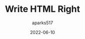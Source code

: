 ---
author: aparks517
date: 2022-06-10
draft: true
permalink: false
tags:
  - html
  - optimization
target_url: http://lofi.limo/blog/write-html-right
title: Write HTML Right
---